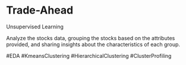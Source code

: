 # Trade-Ahead
Unsupervised Learning

Analyze the stocks data, grouping the stocks based on the attributes provided, and sharing insights about the characteristics of each group.

#EDA #KmeansClustering #HierarchicalClustering #ClusterProfiling
